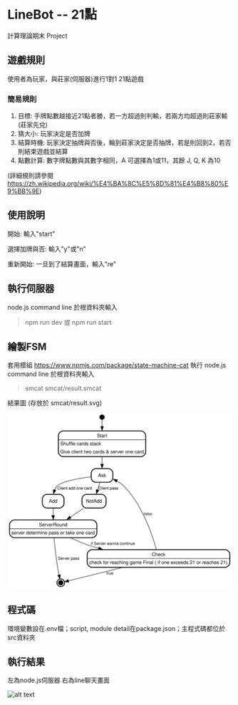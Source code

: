 # LineBot -- 21點
計算理論期末 Project

## 遊戲規則
使用者為玩家，與莊家(伺服器)進行1對1 21點遊戲

### 簡易規則
1. 目標: 手牌點數越接近21點者勝，若一方超過則判輸，若兩方均超過則莊家輸 (莊家先兌)
2. 猜大小: 玩家決定是否加牌
3. 結算時機: 玩家決定抽牌與否後，輪到莊家決定是否抽牌，若是則回到2，若否則結束遊戲並結算
4. 點數計算: 數字牌點數與其數字相同，A 可選擇為1或11，其餘 J, Q, K 為10

(詳細規則請參閱 https://zh.wikipedia.org/wiki/%E4%BA%8C%E5%8D%81%E4%B8%80%E9%BB%9E)

## 使用說明
開始: 輸入"start"

選擇加牌與否: 輸入"y"或"n"

重新開始: 一旦到了結算畫面，輸入"re"

## 執行伺服器
node.js command line 於根資料夾輸入
> npm run dev 或 npm run start

## 繪製FSM
套用模組 https://www.npmjs.com/package/state-machine-cat
執行 node.js command line 於根資料夾輸入
> smcat smcat/result.smcat

結果圖 (存放於 smcat/result.svg)

![alt text](https://github.com/IIIHSUAN/LineBot/blob/main/smcat/result.svg?raw=true)

## 程式碼
環境變數設在.env檔；script, module detail在package.json；主程式碼都位於src資料夾

## 執行結果

左為node.js伺服器 右為line聊天畫面

![alt text](https://i.imgur.com/UMHXKVg_d.webp?maxwidth=760&fidelity=grand)
